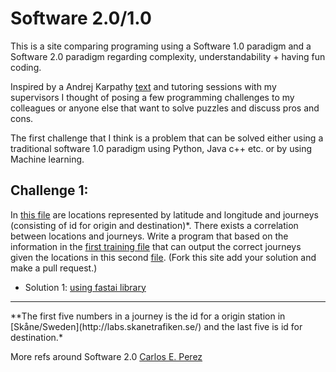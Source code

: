 # Software 2.0/1.0
This is a site comparing programing using a Software 1.0 paradigm and a Software 2.0 paradigm regarding complexity, understandability + having fun coding.

Inspired by a Andrej Karpathy [text](https://medium.com/@karpathy/software-2-0-a64152b37c35) and tutoring sessions with my supervisors I thought of posing a few programming challenges to my colleagues or anyone else that want to solve puzzles and discuss pros and cons.

The first challenge that I think is a problem that can be solved either using a traditional software 1.0 paradigm using Python, Java c++ etc. or by using Machine learning.

## Challenge 1:
In [this file](data.csv) are locations represented by latitude and longitude and journeys (consisting of id for origin and destination)*. There exists a correlation between locations and journeys. Write a program that based on the information in the [first training file](data.csv) that can output the correct journeys given the locations in this second [file](dataTest.csv).
(Fork this site add your solution and make a pull request.)

* Solution 1: [using fastai library](fastai.ipynb)

<hr>
**The first five numbers in a journey is the id for a origin station in [Skåne/Sweden](http://labs.skanetrafiken.se/) and the last five is id for destination.*

More refs around Software 2.0
[Carlos E. Perez](https://medium.com/intuitionmachine/is-deep-learning-software-2-0-cc7ad46b138f)
